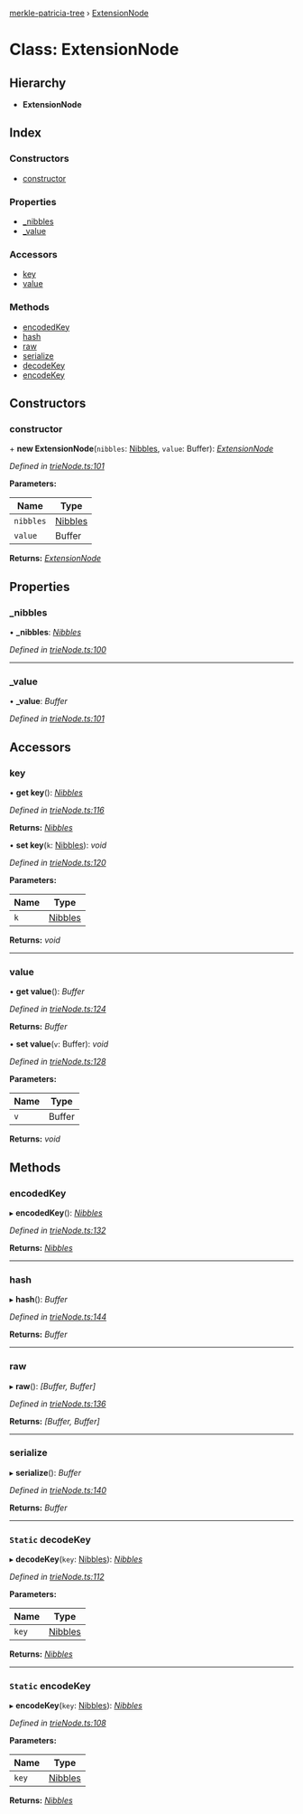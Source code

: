 [merkle-patricia-tree](../README.md) › [ExtensionNode](extensionnode.md)

# Class: ExtensionNode

## Hierarchy

* **ExtensionNode**

## Index

### Constructors

* [constructor](extensionnode.md#constructor)

### Properties

* [_nibbles](extensionnode.md#_nibbles)
* [_value](extensionnode.md#_value)

### Accessors

* [key](extensionnode.md#key)
* [value](extensionnode.md#value)

### Methods

* [encodedKey](extensionnode.md#encodedkey)
* [hash](extensionnode.md#hash)
* [raw](extensionnode.md#raw)
* [serialize](extensionnode.md#serialize)
* [decodeKey](extensionnode.md#static-decodekey)
* [encodeKey](extensionnode.md#static-encodekey)

## Constructors

###  constructor

\+ **new ExtensionNode**(`nibbles`: [Nibbles](../README.md#nibbles), `value`: Buffer): *[ExtensionNode](extensionnode.md)*

*Defined in [trieNode.ts:101](https://github.com/ethereumjs/merkle-patricia-tree/blob/master/src/trieNode.ts#L101)*

**Parameters:**

Name | Type |
------ | ------ |
`nibbles` | [Nibbles](../README.md#nibbles) |
`value` | Buffer |

**Returns:** *[ExtensionNode](extensionnode.md)*

## Properties

###  _nibbles

• **_nibbles**: *[Nibbles](../README.md#nibbles)*

*Defined in [trieNode.ts:100](https://github.com/ethereumjs/merkle-patricia-tree/blob/master/src/trieNode.ts#L100)*

___

###  _value

• **_value**: *Buffer*

*Defined in [trieNode.ts:101](https://github.com/ethereumjs/merkle-patricia-tree/blob/master/src/trieNode.ts#L101)*

## Accessors

###  key

• **get key**(): *[Nibbles](../README.md#nibbles)*

*Defined in [trieNode.ts:116](https://github.com/ethereumjs/merkle-patricia-tree/blob/master/src/trieNode.ts#L116)*

**Returns:** *[Nibbles](../README.md#nibbles)*

• **set key**(`k`: [Nibbles](../README.md#nibbles)): *void*

*Defined in [trieNode.ts:120](https://github.com/ethereumjs/merkle-patricia-tree/blob/master/src/trieNode.ts#L120)*

**Parameters:**

Name | Type |
------ | ------ |
`k` | [Nibbles](../README.md#nibbles) |

**Returns:** *void*

___

###  value

• **get value**(): *Buffer*

*Defined in [trieNode.ts:124](https://github.com/ethereumjs/merkle-patricia-tree/blob/master/src/trieNode.ts#L124)*

**Returns:** *Buffer*

• **set value**(`v`: Buffer): *void*

*Defined in [trieNode.ts:128](https://github.com/ethereumjs/merkle-patricia-tree/blob/master/src/trieNode.ts#L128)*

**Parameters:**

Name | Type |
------ | ------ |
`v` | Buffer |

**Returns:** *void*

## Methods

###  encodedKey

▸ **encodedKey**(): *[Nibbles](../README.md#nibbles)*

*Defined in [trieNode.ts:132](https://github.com/ethereumjs/merkle-patricia-tree/blob/master/src/trieNode.ts#L132)*

**Returns:** *[Nibbles](../README.md#nibbles)*

___

###  hash

▸ **hash**(): *Buffer*

*Defined in [trieNode.ts:144](https://github.com/ethereumjs/merkle-patricia-tree/blob/master/src/trieNode.ts#L144)*

**Returns:** *Buffer*

___

###  raw

▸ **raw**(): *[Buffer, Buffer]*

*Defined in [trieNode.ts:136](https://github.com/ethereumjs/merkle-patricia-tree/blob/master/src/trieNode.ts#L136)*

**Returns:** *[Buffer, Buffer]*

___

###  serialize

▸ **serialize**(): *Buffer*

*Defined in [trieNode.ts:140](https://github.com/ethereumjs/merkle-patricia-tree/blob/master/src/trieNode.ts#L140)*

**Returns:** *Buffer*

___

### `Static` decodeKey

▸ **decodeKey**(`key`: [Nibbles](../README.md#nibbles)): *[Nibbles](../README.md#nibbles)*

*Defined in [trieNode.ts:112](https://github.com/ethereumjs/merkle-patricia-tree/blob/master/src/trieNode.ts#L112)*

**Parameters:**

Name | Type |
------ | ------ |
`key` | [Nibbles](../README.md#nibbles) |

**Returns:** *[Nibbles](../README.md#nibbles)*

___

### `Static` encodeKey

▸ **encodeKey**(`key`: [Nibbles](../README.md#nibbles)): *[Nibbles](../README.md#nibbles)*

*Defined in [trieNode.ts:108](https://github.com/ethereumjs/merkle-patricia-tree/blob/master/src/trieNode.ts#L108)*

**Parameters:**

Name | Type |
------ | ------ |
`key` | [Nibbles](../README.md#nibbles) |

**Returns:** *[Nibbles](../README.md#nibbles)*
